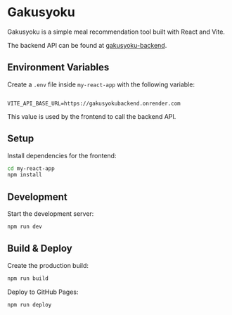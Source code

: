 # Gakusyoku

Gakusyoku is a simple meal recommendation tool built with React and Vite.

The backend API can be found at [gakusyoku-backend](https://github.com/matuhiro97/gakusyoku-backend).

## Environment Variables

Create a `.env` file inside `my-react-app` with the following variable:

```

VITE_API_BASE_URL=https://gakusyokubackend.onrender.com

```

This value is used by the frontend to call the backend API.

## Setup

Install dependencies for the frontend:

```bash
cd my-react-app
npm install
```

## Development

Start the development server:

```bash
npm run dev
```

## Build & Deploy

Create the production build:

```bash
npm run build
```

Deploy to GitHub Pages:

```bash
npm run deploy
```

